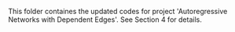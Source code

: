 This folder containes the updated codes for project 'Autoregressive Networks with Dependent Edges'. See Section 4 for details.

